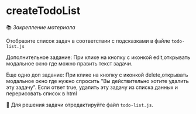 # createTodoList 

📚 _Закрепление материала_

Отобразите список задач в соответствии с подсказками в файлe `todo-list.js`

Дополнительное задание: При клике на кнопку с иконкой edit,открывать модальное окно где можно править текст задачи. 

Еще одно доп задание: При клике на кнопку с иконкой delete,открывать модальное окно где нужно спросить "Вы действительно хотите удалить эту задачу". Если ответ true, удалить эту задачу из списка данных и перерисовать список в html 

📝 Для решения задачи отредактируйте файл `todo-list.js`.


